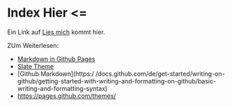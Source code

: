 # Index Hier <=

Ein Link auf [Lies mich](README.md) kommt hier.

ZUm Weiterlesen:

- [Markdown in Github Pages](https://nicolas-van.github.io/easy-markdown-to-github-pages/)
- [Slate Theme](https://github.com/pages-themes/slate?tab=readme-ov-file)
- [Github Markdown](https:/ /docs.github.com/de/get-started/writing-on-github/getting-started-with-writing-and-formatting-on-github/basic-writing-and-formatting-syntax)
- https://pages.github.com/themes/

